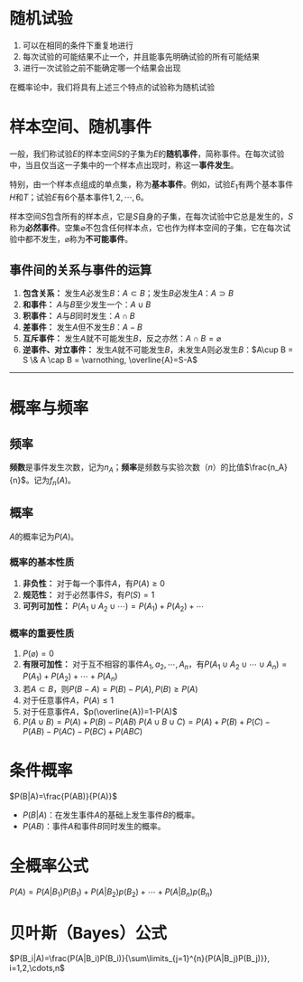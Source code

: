 # 随机试验

1. 可以在相同的条件下重复地进行
2. 每次试验的可能结果不止一个，并且能事先明确试验的所有可能结果
3. 进行一次试验之前不能确定哪一个结果会出现

在概率论中，我们将具有上述三个特点的试验称为随机试验

# 样本空间、随机事件

一般，我们称试验$E$的样本空间$S$的子集为$E$的**随机事件**，简称事件。在每次试验中，当且仅当这一子集中的一个样本点出现时，称这一**事件发生**。

特别，由一个样本点组成的单点集，称为**基本事件**。例如，试验$E_1$有两个基本事件${H}$和${T}$；试验$E$有6个基本事件${1},{2},\cdots,{6}$。

样本空间$S$包含所有的样本点，它是$S$自身的子集，在每次试验中它总是发生的，$S$称为**必然事件**。空集$\varnothing$不包含任何样本点，它也作为样本空间的子集，它在每次试验中都不发生，$\varnothing$称为**不可能事件**。

## 事件间的关系与事件的运算

1. **包含关系：** 发生$A$必发生$B$：$A \subset B$；发生$B$必发生$A$：$A\supset B$
2. **和事件：** $A$与$B$至少发生一个：$A\cup B$
3. **积事件：** $A$与$B$同时发生：$A \cap B$
4. **差事件：** 发生$A$但不发生$B$：$A-B$
5. **互斥事件：** 发生$A$就不可能发生$B$，反之亦然：$A \cap B = \varnothing$
6. **逆事件、对立事件：** 发生$A$就不可能发生$B$，未发生A则必发生$B$：$A\cup B = S \& A \cap B = \varnothing, \overline{A}=S-A$

---

# 概率与频率

## 频率

**频数**是事件发生次数，记为$n_A$；**频率**是频数与实验次数（$n$）的比值$\frac{n_A}{n}$。记为$f_n(A)$。

## 概率 

$A$的概率记为$P(A)$。

### 概率的基本性质

1. **非负性：** 对于每一个事件$A$，有$P(A)\geq0$
2. **规范性：** 对于必然事件$S$，有$P(S)=1$
3. **可列可加性：** $P(A_1 \cup A_2 \cup \cdots)=P(A_1)+P(A_2)+\cdots$

### 概率的重要性质

1. $P(\varnothing)=0$
2. **有限可加性：** 对于互不相容的事件$A_1,a_2,\cdots,A_n$，有$P(A_1 \cup A_2 \cup \cdots \cup A_n)=P(A_1)+P(A_2)+\cdots+P(A_n)$
3. 若$A\subset B$，则$P(B-A)=P(B)-P(A),P(B)\geq P(A)$
4. 对于任意事件$A$，$P(A)\leq 1$
5. 对于任意事件$A$，$p(\overline{A})=1-P(A)$
6. $P(A \cup B)=P(A)+P(B)-P(AB)$ $P(A\cup B\cup C)=P(A)+P(B)+P(C)-P(AB)-P(AC)-P(BC)+P(ABC)$

# 条件概率

$P(B|A)=\frac{P(AB)}{P(A)}$

- $P(B|A)$：在发生事件$A$的基础上发生事件$B$的概率。
- $P(AB)$：事件$A$和事件$B$同时发生的概率。

# 全概率公式

$P(A)=P(A|B_1)P(B_1)+P(A|B_2)p(B_2)+\cdots+P(A|B_n)p(B_n)$

# 贝叶斯（Bayes）公式

$P(B_i|A)=\frac{P(A|B_i)P(B_i)}{\sum\limits_{j=1}^{n}{P(A|B_j)P(B_j)}}, i=1,2,\cdots,n$​